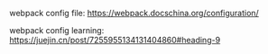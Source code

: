 webpack config file:
https://webpack.docschina.org/configuration/

webpack config learning: 
https://juejin.cn/post/7255955134131404860#heading-9


